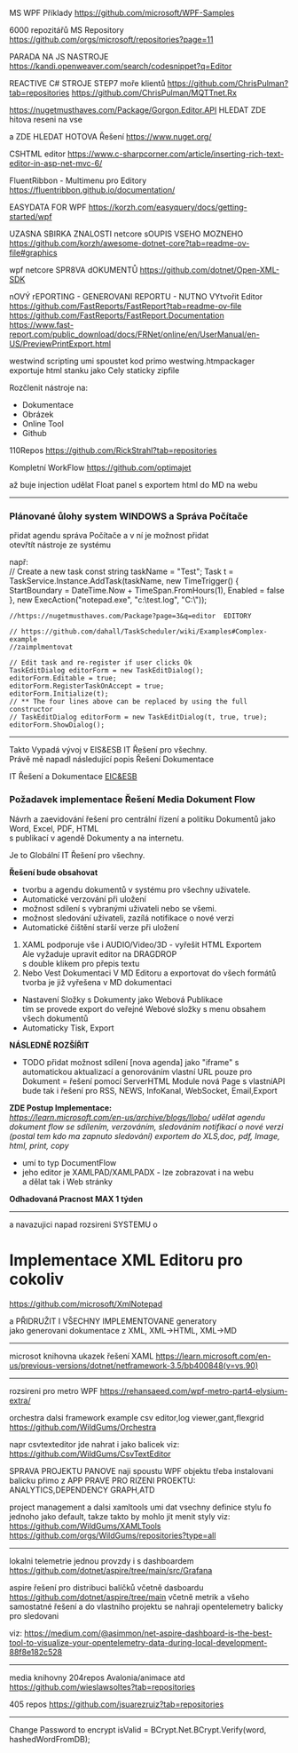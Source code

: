 MS WPF Příklady https://github.com/microsoft/WPF-Samples

6000 repozitářů
MS Repository https://github.com/orgs/microsoft/repositories?page=11


PARADA NA JS NASTROJE
https://kandi.openweaver.com/search/codesnippet?q=Editor

REACTIVE C# STROJE STEP7 moře klientů
https://github.com/ChrisPulman?tab=repositories
https://github.com/ChrisPulman/MQTTnet.Rx


https://nugetmusthaves.com/Package/Gorgon.Editor.API
HLEDAT ZDE  hitova reseni na vse

a ZDE HLEDAT HOTOVA Řešení
https://www.nuget.org/


CSHTML editor 
https://www.c-sharpcorner.com/article/inserting-rich-text-editor-in-asp-net-mvc-6/

FluentRibbon - Multimenu pro Editory
https://fluentribbon.github.io/documentation/

EASYDATA FOR WPF
https://korzh.com/easyquery/docs/getting-started/wpf

UZASNA SBIRKA ZNALOSTI netcore sOUPIS VSEHO MOZNEHO
https://github.com/korzh/awesome-dotnet-core?tab=readme-ov-file#graphics


wpf netcore SPR8VA dOKUMENTŮ
https://github.com/dotnet/Open-XML-SDK


nOVÝ rEPORTING  - GENEROVANI REPORTU - NUTNO VYtvořit Editor
https://github.com/FastReports/FastReport?tab=readme-ov-file
https://github.com/FastReports/FastReport.Documentation
https://www.fast-report.com/public_download/docs/FRNet/online/en/UserManual/en-US/PreviewPrintExport.html

westwind scripting umi spoustet kod primo
westwing.htmpackager exportuje html stanku jako Cely staticky zipfile


Rozčlenit nástroje na:
- Dokumentace
- Obrázek
- Online Tool
- Github

110Repos
https://github.com/RickStrahl?tab=repositories

Kompletní WorkFlow
https://github.com/optimajet

až buje injection udělat Float panel s exportem html do MD na webu 


---
### Plánované ůlohy system WINDOWS a Správa Počítače

přidat agendu správa Počítače a v ní je možnost přidat   
otevřtít nástroje ze systému

např:   
    // Create a new task
    const string taskName = "Test";
    Task t = TaskService.Instance.AddTask(taskName,
        new TimeTrigger() {
            StartBoundary = DateTime.Now + TimeSpan.FromHours(1),
            Enabled = false
        },
        new ExecAction("notepad.exe", "c:\\test.log", "C:\\"));

    //https://nugetmusthaves.com/Package?page=3&q=editor  EDITORY

    // https://github.com/dahall/TaskScheduler/wiki/Examples#Complex-example  
    //zaimplmentovat

    // Edit task and re-register if user clicks Ok
    TaskEditDialog editorForm = new TaskEditDialog();
    editorForm.Editable = true;
    editorForm.RegisterTaskOnAccept = true;
    editorForm.Initialize(t);
    // ** The four lines above can be replaced by using the full constructor
    // TaskEditDialog editorForm = new TaskEditDialog(t, true, true);
    editorForm.ShowDialog();

---   


Takto Vypadá vývoj v EIS&ESB IT Řešení pro všechny.  
Právě mě napadl následující popis Řešení Dokumentace

IT Řešení a Dokumentace [EIC&ESB](https://kliknetezde.cz)

### Požadavek implementace Řešení Media Dokument Flow  
Návrh a zaevidování řešení pro centrální řízení a politiku Dokumentů jako Word, Excel, PDF, HTML   
s publikací v agendě Dokumenty a na internetu.  

Je to Globální IT Řešení pro všechny.

**Řešení bude obsahovat**   

- tvorbu a agendu dokumentů v systému pro všechny uživatele.    
- Automatické verzování při uložení   
- možnost sdílení s vybranými uživateli nebo se všemi.  
- možnost sledování uživateli, zazílá notifikace o nové verzi  
- Automatické čištění starší verze při uložení   

1. XAML podporuje vše i AUDIO/Video/3D - vyřešit HTML Exportem    
   Ale vyžaduje upravit editor na DRAGDROP   
   s double klikem pro přepis textu   
2. Nebo Vest Dokumentaci V MD Editoru a exportovat do všech formátů
   tvorba je již vyřešena v MD dokumentaci

- Nastavení Složky s Dokumenty jako Webová Publikace   
  tím se provede export do veřejné Webové složky s menu obsahem   
  všech dokumentů
- Automaticky Tisk, Export   

**NÁSLEDNĚ ROZŠÍŘIT**   

- TODO přidat možnost sdílení [nova agenda] jako "iframe" s automatickou aktualizací a genorováním vlastní URL pouze pro Dokument = řešení pomocí ServerHTML Module nová Page s vlastníAPI
  bude tak i řešení pro RSS, NEWS, InfoKanal, WebSocket, Email,Export   


**ZDE Postup Implementace:**   
*https://learn.microsoft.com/en-us/archive/blogs/llobo/
udělat agendu dokument flow se sdílením, verzováním, sledováním notifikací o nové verzi (postal tem kdo ma zapnuto sledování)
exportem do XLS,doc, pdf, Image, html, print, copy*

- umí to typ DocumentFlow
- jeho editor je XAMLPAD/XAMLPADX - lze zobrazovat i na webu   
a dělat tak i Web stránky   

**Odhadovaná Pracnost MAX 1 týden**   

---  

 a navazujici napad rozsireni SYSTEMU o 

# Implementace XML Editoru pro cokoliv   
https://github.com/microsoft/XmlNotepad  

a PŘIDRUŽIT I VŠECHNY IMPLEMENTOVANE generatory   
jako generovani dokumentace z XML, XML->HTML, XML->MD     

----    

microsot knihovna ukazek řešení XAML
https://learn.microsoft.com/en-us/previous-versions/dotnet/netframework-3.5/bb400848(v=vs.90)

----

rozsireni pro metro WPF
https://rehansaeed.com/wpf-metro-part4-elysium-extra/

orchestra dalsi framework example csv editor,log viewer,gant,flexgrid
https://github.com/WildGums/Orchestra

napr csvtexteditor jde nahrat i jako balicek viz:
https://github.com/WildGums/CsvTextEditor

SPRAVA PROJEKTU PANOVE
naji spoustu  WPF objektu třeba instalovani balicku přimo z APP
PRAVE PRO RIZENI PROEKTU: ANALYTICS,DEPENDENCY GRAPH,ATD

project management a dalsi xamltools umi dat vsechny definice stylu fo jednoho jako default, takze takto by mohlo jit menit styly
viz: https://github.com/WildGums/XAMLTools
https://github.com/orgs/WildGums/repositories?type=all

----

lokalni telemetrie jednou provzdy i s dashboardem
https://github.com/dotnet/aspire/tree/main/src/Grafana

aspire řešení pro distribuci balíčků včetně dasboardu
https://github.com/dotnet/aspire/tree/main
včetně metrik a všeho
samostatné řešení
a do vlastniho projektu se nahraji opentelemetry balicky pro sledovani

viz:
https://medium.com/@asimmon/net-aspire-dashboard-is-the-best-tool-to-visualize-your-opentelemetry-data-during-local-development-88f8e182c528

----


media knihovny 204repos Avalonia/animace atd
https://github.com/wieslawsoltes?tab=repositories

405 repos
https://github.com/jsuarezruiz?tab=repositories

----


Change Password to encrypt
isValid = BCrypt.Net.BCrypt.Verify(word, hashedWordFromDB);


